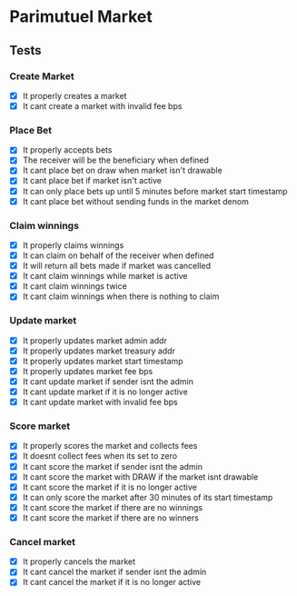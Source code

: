 # Parimutuel Market

## Tests

### Create Market
- [X] It properly creates a market
- [X] It cant create a market with invalid fee bps

### Place Bet
- [X] It properly accepts bets
- [X] The receiver will be the beneficiary when defined
- [X] It cant place bet on draw when market isn't drawable
- [X] It cant place bet if market isn't active
- [X] It can only place bets up until 5 minutes before market start timestamp
- [X] It cant place bet without sending funds in the market denom

### Claim winnings
- [X] It properly claims winnings
- [X] It can claim on behalf of the receiver when defined
- [X] It will return all bets made if market was cancelled
- [X] It cant claim winnings while market is active
- [X] It cant claim winnings twice
- [X] It cant claim winnings when there is nothing to claim

### Update market
- [X] It properly updates market admin addr
- [X] It properly updates market treasury addr
- [X] It properly updates market start timestamp
- [X] It properly updates market fee bps
- [X] It cant update market if sender isnt the admin
- [X] It cant update market if it is no longer active
- [X] It cant update market with invalid fee bps

### Score market
- [X] It properly scores the market and collects fees
- [X] It doesnt collect fees when its set to zero
- [X] It cant score the market if sender isnt the admin
- [X] It cant score the market with DRAW if the market isnt drawable
- [X] It cant score the market if it is no longer active
- [X] It can only score the market after 30 minutes of its start timestamp
- [X] It cant score the market if there are no winnings
- [X] It cant score the market if there are no winners

### Cancel market
- [X] It properly cancels the market
- [X] It cant cancel the market if sender isnt the admin
- [X] It cant cancel the market if it is no longer active
